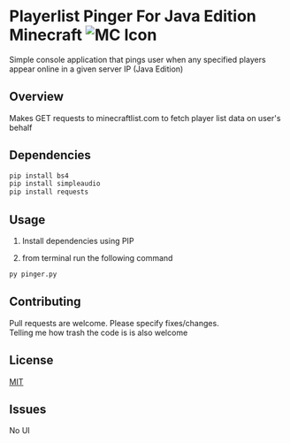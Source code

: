 # Playerlist Pinger For Java Edition Minecraft ![MC Icon](https://iili.io/6Jdw5g.png)
 
Simple console application that pings user when any specified players appear online in a given server IP (Java Edition)

## Overview
Makes GET requests to minecraftlist.com to fetch player list data on user's behalf

## Dependencies
```bash
pip install bs4
pip install simpleaudio
pip install requests
```
## Usage
1. Install dependencies using PIP

2. from terminal run the following command
```bash
py pinger.py
```
## Contributing
Pull requests are welcome. Please specify fixes/changes.  
Telling me how trash the code is is also welcome


## License
[MIT](https://choosealicense.com/licenses/mit/)


## Issues
No UI 
